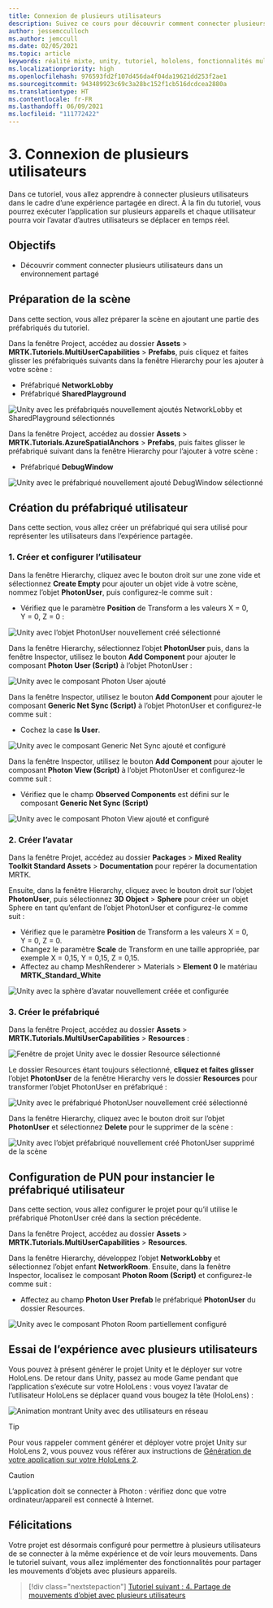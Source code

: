```yaml
---
title: Connexion de plusieurs utilisateurs
description: Suivez ce cours pour découvrir comment connecter plusieurs utilisateurs dans une application de réalité mixte HoloLens 2.
author: jessemcculloch
ms.author: jemccull
ms.date: 02/05/2021
ms.topic: article
keywords: réalité mixte, unity, tutoriel, hololens, fonctionnalités multi-utilisateurs, Photon, MRTK, mixed reality toolkit, UWP, ancres spatiales Azure
ms.localizationpriority: high
ms.openlocfilehash: 976593fd2f107d456da4f04da19621dd253f2ae1
ms.sourcegitcommit: 943489923c69c3a28bc152f1cb516dcdcea2880a
ms.translationtype: HT
ms.contentlocale: fr-FR
ms.lasthandoff: 06/09/2021
ms.locfileid: "111772422"
---
```

# <a name="3-connecting-multiple-users"></a>3. Connexion de plusieurs utilisateurs

Dans ce tutoriel, vous allez apprendre à connecter plusieurs utilisateurs dans le cadre d’une expérience partagée en direct. À la fin du tutoriel, vous pourrez exécuter l’application sur plusieurs appareils et chaque utilisateur pourra voir l’avatar d’autres utilisateurs se déplacer en temps réel.

## <a name="objectives"></a>Objectifs

* Découvrir comment connecter plusieurs utilisateurs dans un environnement partagé

## <a name="preparing-the-scene"></a>Préparation de la scène

Dans cette section, vous allez préparer la scène en ajoutant une partie des préfabriqués du tutoriel.

Dans la fenêtre Project, accédez au dossier **Assets** > **MRTK.Tutoriels.MultiUserCapabilities** > **Prefabs**, puis cliquez et faites glisser les préfabriqués suivants dans la fenêtre Hierarchy pour les ajouter à votre scène :

* Préfabriqué **NetworkLobby**
* Préfabriqué **SharedPlayground**

![Unity avec les préfabriqués nouvellement ajoutés NetworkLobby et SharedPlayground sélectionnés](images/mr-learning-sharing/sharing-03-section1-step1-1.png)

Dans la fenêtre Project, accédez au dossier **Assets** > **MRTK.Tutorials.AzureSpatialAnchors** > **Prefabs**, puis faites glisser le préfabriqué suivant dans la fenêtre Hierarchy pour l’ajouter à votre scène :

* Préfabriqué **DebugWindow**

![Unity avec le préfabriqué nouvellement ajouté DebugWindow sélectionné](images/mr-learning-sharing/sharing-03-section1-step1-2.png)

## <a name="creating-the-user-prefab"></a>Création du préfabriqué utilisateur

Dans cette section, vous allez créer un préfabriqué qui sera utilisé pour représenter les utilisateurs dans l’expérience partagée.

### <a name="1-create-and-configure-the-user"></a>1. Créer et configurer l’utilisateur

Dans la fenêtre Hierarchy, cliquez avec le bouton droit sur une zone vide et sélectionnez **Create Empty** pour ajouter un objet vide à votre scène, nommez l’objet **PhotonUser**, puis configurez-le comme suit :

* Vérifiez que le paramètre **Position** de Transform a les valeurs X = 0, Y = 0, Z = 0 :

![Unity avec l’objet PhotonUser nouvellement créé sélectionné](images/mr-learning-sharing/sharing-03-section2-step1-1.png)

Dans la fenêtre Hierarchy, sélectionnez l’objet **PhotonUser** puis, dans la fenêtre Inspector, utilisez le bouton **Add Component** pour ajouter le composant **Photon User (Script)** à l’objet PhotonUser :

![Unity avec le composant Photon User ajouté](images/mr-learning-sharing/sharing-03-section2-step1-2.png)

Dans la fenêtre Inspector, utilisez le bouton **Add Component** pour ajouter le composant **Generic Net Sync (Script)** à l’objet PhotonUser et configurez-le comme suit :

* Cochez la case **Is User**.

![Unity avec le composant Generic Net Sync ajouté et configuré](images/mr-learning-sharing/sharing-03-section2-step1-3.png)

Dans la fenêtre Inspector, utilisez le bouton **Add Component** pour ajouter le composant **Photon View (Script)** à l’objet PhotonUser et configurez-le comme suit :

* Vérifiez que le champ **Observed Components** est défini sur le composant **Generic Net Sync (Script)**

![Unity avec le composant Photon View ajouté et configuré](images/mr-learning-sharing/sharing-03-section2-step1-4.png)

### <a name="2-create-the-avatar"></a>2. Créer l’avatar

Dans la fenêtre Projet, accédez au dossier **Packages** > **Mixed Reality Toolkit Standard Assets** > **Documentation** pour repérer la documentation MRTK.

Ensuite, dans la fenêtre Hierarchy, cliquez avec le bouton droit sur l’objet **PhotonUser**, puis sélectionnez **3D Object** > **Sphere** pour créer un objet Sphere en tant qu’enfant de l’objet PhotonUser et configurez-le comme suit :

* Vérifiez que le paramètre **Position** de Transform a les valeurs X = 0, Y = 0, Z = 0.
* Changez le paramètre **Scale** de Transform en une taille appropriée, par exemple X = 0,15, Y = 0,15, Z = 0,15.
* Affectez au champ MeshRenderer > Materials > **Element 0** le matériau **MRTK_Standard_White**

![Unity avec la sphère d’avatar nouvellement créée et configurée](images/mr-learning-sharing/sharing-03-section2-step2-1.png)

### <a name="3-create-the-prefab"></a>3. Créer le préfabriqué

Dans la fenêtre Project, accédez au dossier **Assets** > **MRTK.Tutorials.MultiUserCapabilities** > **Resources** :

![Fenêtre de projet Unity avec le dossier Resource sélectionné](images/mr-learning-sharing/sharing-03-section2-step3-1.png)

Le dossier Resources étant toujours sélectionné, **cliquez et faites glisser** l’objet **PhotonUser** de la fenêtre Hierarchy vers le dossier **Resources** pour transformer l’objet PhotonUser en préfabriqué :

![Unity avec le préfabriqué PhotonUser nouvellement créé sélectionné](images/mr-learning-sharing/sharing-03-section2-step3-2.png)

Dans la fenêtre Hierarchy, cliquez avec le bouton droit sur l’objet **PhotonUser** et sélectionnez **Delete** pour le supprimer de la scène :

![Unity avec l’objet préfabriqué nouvellement créé PhotonUser supprimé de la scène](images/mr-learning-sharing/sharing-03-section2-step3-3.png)

## <a name="configuring-pun-to-instantiate-the-user-prefab"></a>Configuration de PUN pour instancier le préfabriqué utilisateur

Dans cette section, vous allez configurer le projet pour qu’il utilise le préfabriqué PhotonUser créé dans la section précédente.

Dans la fenêtre Project, accédez au dossier **Assets** > **MRTK.Tutorials.MultiUserCapabilities** > **Resources**.

Dans la fenêtre Hierarchy, développez l’objet **NetworkLobby** et sélectionnez l’objet enfant **NetworkRoom**. Ensuite, dans la fenêtre Inspector, localisez le composant **Photon Room (Script)** et configurez-le comme suit :

* Affectez au champ **Photon User Prefab** le préfabriqué **PhotonUser** du dossier Resources.

![Unity avec le composant Photon Room partiellement configuré](images/mr-learning-sharing/sharing-03-section3-step1-1.png)

## <a name="trying-the-experience-with-multiple-users"></a>Essai de l’expérience avec plusieurs utilisateurs

Vous pouvez à présent générer le projet Unity et le déployer sur votre HoloLens. De retour dans Unity, passez au mode Game pendant que l’application s’exécute sur votre HoloLens : vous voyez l’avatar de l’utilisateur HoloLens se déplacer quand vous bougez la tête (HoloLens) :

![Animation montrant Unity avec des utilisateurs en réseau](images/mr-learning-sharing/sharing-03-section4-step1-1.gif)

> [!TIP]
> Pour vous rappeler comment générer et déployer votre projet Unity sur HoloLens 2, vous pouvez vous référer aux instructions de [Génération de votre application sur votre HoloLens 2](mr-learning-base-02.md#building-your-application-to-your-hololens-2).

> [!CAUTION]
> L’application doit se connecter à Photon : vérifiez donc que votre ordinateur/appareil est connecté à Internet.

## <a name="congratulations"></a>Félicitations

Votre projet est désormais configuré pour permettre à plusieurs utilisateurs de se connecter à la même expérience et de voir leurs mouvements. Dans le tutoriel suivant, vous allez implémenter des fonctionnalités pour partager les mouvements d’objets avec plusieurs appareils.

> [!div class="nextstepaction"]
> [Tutoriel suivant : 4. Partage de mouvements d’objet avec plusieurs utilisateurs](mr-learning-sharing-04.md)
